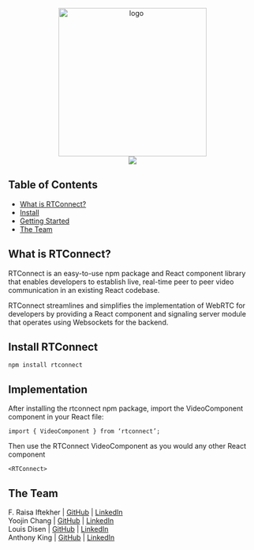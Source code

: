 <p align="center">
	<img src='' alt="logo" width="300">
	<br>
  	<a href="https://github.com/oslabs-beta/RTConnect"><img src="https://img.shields.io/badge/license-MIT-blue"/></a>
	<br>
</p>

## Table of Contents
- [What is RTConnect?](#what)
- [Install](#install)
- [Getting Started](#implementation)
- [The Team ](#team )


## <a name="what"/> What is RTConnect?

RTConnect is an easy-to-use npm package and React component library that enables developers to establish live, real-time peer to peer video communication in an existing React codebase. 

RTConnect streamlines and simplifies the implementation of WebRTC for developers by providing a React component and signaling server module that operates using Websockets for the backend. 

## <a name="install"/> Install RTConnect
```
npm install rtconnect
```

 ## <a name="implementation"/> Implementation
 After installing the rtconnect npm package, import the VideoComponent component in your React file:
```
import { VideoComponent } from ‘rtconnect’;
```

Then use the RTConnect VideoComponent as you would any other React component
```
<RTConnect>
```

## <a name="team "/> The Team
F. Raisa Iftekher    | [GitHub](https://github.com/fraisai) | [LinkedIn](https://www.linkedin.com/in/fraisa/)
<br>
Yoojin Chang   | [GitHub]() | [LinkedIn]()
<br>
Louis Disen    | [GitHub]() | [LinkedIn]()
<br>
Anthony King  | [GitHub]() | [LinkedIn]()


